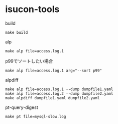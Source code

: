 isucon-tools
=====

build
```
make build
```

alp
```
make alp file=access.log.1
```

p99でソートしたい場合
```
make alp file=access.log.1 arg="--sort p99"
```

alpdiff
```
make alp file=access.log.1 --dump dumpfile1.yaml
make alp file=access.log.2 --dump dumpfile2.yaml
make alpdiff dumpfile1.yaml dumpfile2.yaml
```

pt-query-digest
```
make pt file=mysql-slow.log
```



